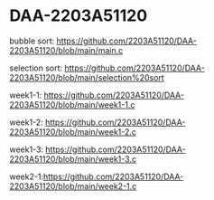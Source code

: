# DAA-2203A51120
bubble sort: https://github.com/2203A51120/DAA-2203A51120/blob/main/main.c

selection sort: https://github.com/2203A51120/DAA-2203A51120/blob/main/selection%20sort

week1-1: https://github.com/2203A51120/DAA-2203A51120/blob/main/week1-1.c

week1-2: https://github.com/2203A51120/DAA-2203A51120/blob/main/week1-2.c

week1-3: https://github.com/2203A51120/DAA-2203A51120/blob/main/week1-3.c

week2-1:https://github.com/2203A51120/DAA-2203A51120/blob/main/week2-1.c
